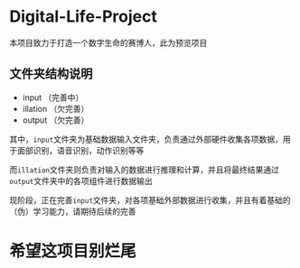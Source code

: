 # Digital-Life-Project
本项目致力于打造一个数字生命的赛博人，此为预览项目
## 文件夹结构说明
- input （完善中）
- illation （欠完善）
- output （欠完善）

其中，```input```文件夹为基础数据输入文件夹，负责通过外部硬件收集各项数据，用于面部识别，语音识别，动作识别等等

而```illation```文件夹则负责对输入的数据进行推理和计算，并且将最终结果通过```output```文件夹中的各项组件进行数据输出

现阶段，正在完善```input```文件夹，对各项基础外部数据进行收集，并且有着基础的（伪）学习能力，请期待后续的完善

# 希望这项目别烂尾